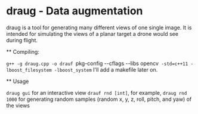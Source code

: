 # draug - Data augmentation

draug is a tool for generating many different views of one single
image. It is intended for simulating the views of a planar target a
drone would see during flight.

** Compiling:

`g++ -g draug.cpp -o drauf `pkg-config --cflags --libs opencv` -std=c++11 -lboost_filesystem -lboost_system`
I'll add a makefile later on.

** Usage

`draug gui` for an interactive view
`drauf rnd [int]`, for example, `draug rnd 1000` for generating random samples (random x, y, z, roll, pitch, and yaw) of the views


